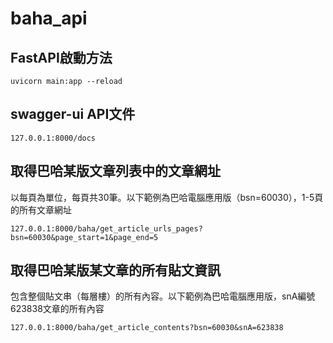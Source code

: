# baha_api

## FastAPI啟動方法

```console
uvicorn main:app --reload
```

## swagger-ui API文件

```url
127.0.0.1:8000/docs
```

## 取得巴哈某版文章列表中的文章網址

以每頁為單位，每頁共30筆。以下範例為巴哈電腦應用版（bsn=60030），1-5頁的所有文章網址

```url
127.0.0.1:8000/baha/get_article_urls_pages?bsn=60030&page_start=1&page_end=5
```

## 取得巴哈某版某文章的所有貼文資訊

包含整個貼文串（每層樓）的所有內容。以下範例為巴哈電腦應用版，snA編號623838文章的所有內容

```url
127.0.0.1:8000/baha/get_article_contents?bsn=60030&snA=623838
```
